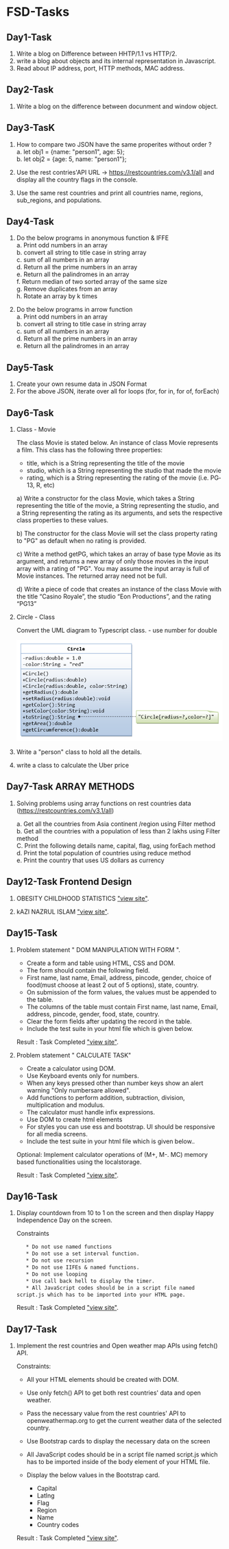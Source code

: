 # FSD-Tasks

## Day1-Task
1. Write a blog on Difference between HHTP/1.1 vs HTTP/2.
2. write a blog about objects and its internal representation in Javascript.
3. Read about IP address, port, HTTP methods, MAC address.

## Day2-Task
1. Write a blog on the difference between docunment and window object.

## Day3-TasK
1. How to compare two JSON have the same properites without order ? <br/>
    a. let obj1 = {name: "person1", age: 5};<br/>
    b. let obj2 = {age: 5, name: "person1"};

2. Use the rest contries'API URL -> https://restcountries.com/v3.1/all and display all the country flags in the console.

3. Use the same rest countries and print all countries name, regions, sub_regions, and populations.

## Day4-Task
1. Do the below programs in anonymous function & IFFE <br>
     a. Print odd numbers in an array<br>
     b. convert all string to title case in string array<br>
     c. sum of all numbers in an array<br>
     d. Return all the prime numbers in an array<br>
     e. Return all the palindromes in an array<br>
     f. Return median of two sorted array of the same size<br>
     g. Remove duplicates from an array<br>
     h. Rotate an array by k times 

2. Do the below programs in arrow function <br>
     a. Print odd numbers in an array<br>
     b. convert all string to title case in string array<br>
     c. sum of all numbers in an array<br>
     d. Return all the prime numbers in an array<br>
     e. Return all the palindromes in an array

## Day5-Task
1. Create your own resume data in JSON Format
2. For the above JSON, iterate over all for loops (for, for in, for of, forEach)

## Day6-Task
1. Class - Movie

     The class Movie is stated below.
     An instance of class Movie represents a film.
     This class has the following three properties:
     
     - title, which is a String representing the title of the movie
     - studio, which is a String representing the studio that made the movie
     - rating, which is a String representing the rating of the movie (i.e. PG­13, R, etc)
     
     a) Write a constructor for the class Movie, which takes a String representing the title of the movie, a String representing the studio, and a String representing the rating as its arguments, and sets the respective class properties to these values.
     
     b) The constructor for the class Movie will set the class property rating to "PG" as default when no rating is provided.
     
     c) Write a method getPG, which takes an array of base type Movie as its argument, and returns a new array of only those movies in the input array with a rating of "PG". You may assume the input array is full of Movie instances. The returned array need not be full.
     
     d) Write a piece of code that creates an instance of the class Movie with the title “Casino Royale”, the studio “Eon Productions”, and the rating “PG­13”

2. Circle - Class

     Convert the UML diagram to Typescript class.
         - use number for double

     ![](./assets/image/ClassDiagram_Circle.png)


3. Write a "person" class to hold all the details.

4.  write a class to calculate the Uber price

## Day7-Task ARRAY METHODS

1. Solving problems using array functions on rest countries data (https://restcountries.com/v3.1/all)

     a. Get all the countries from Asia continent /region using Filter method <br>
     b. Get all the countries with a population of less than 2 lakhs using Filter method <br>
     C. Print the following details name, capital, flag, using forEach method <br>
     d. Print the total population of countries using reduce method <br>
     e. Print the country that uses US dollars as currency

## Day12-Task Frontend Design

1. OBESITY CHILDHOOD STATISTICS ["view site"](https://bharath-parthipan.github.io/FSD-Tasks/Day12_Task/obesity-childhood-statistics/index.html).

2. kAZI NAZRUL ISLAM ["view site"](https://bharath-parthipan.github.io/FSD-Tasks/Day12_Task/kazi-nazrul-islam/index.html).

## Day15-Task

1. Problem statement " DOM MANIPULATION WITH FORM ".
     * Create a form and table using HTML, CSS and DOM.
     * The form should contain the following field.
     * First name, last name, Email, address, pincode, gender, choice of food(must choose at least 2 out of 5 options), state, country.
     * On submission of the form values, the values must be appended to the table.
     * The columns of the table must contain First name, last name, Email, address, pincode, gender, food, state, country.
     * Clear the form fields after updating the record in the table.
     * Include the test suite in your html file which is given below.

     Result : Task Completed ["view site"](https://bharath-parthipan.github.io/FSD-Tasks/Day15_Task/html-forms/index.html).


2. Problem statement " CALCULATE TASK"
     * Create a calculator using DOM.
     * Use Keyboard events only for numbers.
     * When any keys pressed other than number keys show an alert warning "Only numbersare allowed".
     * Add functions to perform addition, subtraction, division, multiplication and modulus.
     * The calculator must handle infix expressions.
     * Use DOM to create html elements
     * For styles you can use ess and bootstrap. UI should be responsive for all media screens.
     * Include the test suite in your html file which is given below..

     Optional: Implement calculator operations of (M+, M-. MC) memory based functionalities using the localstorage.

     Result : Task Completed ["view site"](https://bharath-parthipan.github.io/FSD-Tasks/Day15_Task/calculator/index.html).

## Day16-Task

1. Display countdown from 10 to 1 on the screen and then display Happy Independence Day on the screen.

     Constraints

          * Do not use named functions
          * Do not use a set interval function.
          * Do not use recursion
          * Do not use IIFEs & named functions.
          * Do not use looping
          * Use call back hell to display the timer.
          * All JavaScript codes should be in a script file named script.js which has to be imported into your HTML page.
     
     Result : Task Completed ["view site"](https://bharath-parthipan.github.io/FSD-Tasks/Day16_Task/index.html).

## Day17-Task

1. Implement the rest countries and Open weather map APIs using fetch() API.

     Constraints:

     * All your HTML elements should be created with DOM.
     * Use only fetch() API to get both rest countries' data and open weather.
     * Pass the necessary value from the rest countries' API to openweathermap.org to get the current weather data of the selected country.
     * Use Bootstrap cards to display the necessary data on the screen
     * All JavaScript codes should be in a script file named script.js which has to be imported inside of the body element of your HTML file.
     * Display the below values in the Bootstrap card.

          * Capital
          * Latlng
          * Flag
          * Region
          * Name 
          * Country codes

     Result : Task Completed ["view site"](https://bharath-parthipan.github.io/FSD-Tasks/Day17_Task/index.html).
